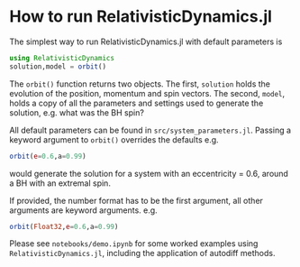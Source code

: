 # How to run RelativisticDynamics.jl

The simplest way to run RelativisticDynamics.jl with default parameters is

```julia
using RelativisticDynamics
solution,model = orbit()
```

The `orbit()` function returns two objects. The first, `solution` holds the evolution of the position, momentum and spin vectors. The second, `model`, holds a copy of all the parameters and settings used to generate the solution, e.g. what was the BH spin?

All default parameters can be found in `src/system_parameters.jl`. Passing a keyword argument to `orbit()` overrides the defaults e.g.

```julia
orbit(e=0.6,a=0.99)
```
would generate the solution for a system with an eccentricity = 0.6, around a BH with an extremal spin. 

If provided, the number format has to be the first argument, all other arguments are keyword arguments. e.g. 
```julia
orbit(Float32,e=0.6,a=0.99)
```

Please see `notebooks/demo.ipynb` for some worked examples using `RelativisticDynamics.jl`, including the application of autodiff methods.



